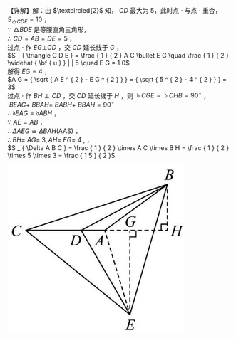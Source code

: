 【详解】解：由 $\textcircled{2}$ 知， $C D$ 最大为 5，此时点 $\cdot$ 与点 $\cdot$ 重合， $S _ { \triangle C D E } = 1 0$ ，  
∵ $\triangle B D E$ 是等腰直角三角形，  
∴ $C D = A B = D E = 5$ ，  
过点 $\cdot$ 作 $E G \bot C D$ ，交 $C D$ 延长线于 $G$ ，  
$S _ { \triangle C D E } = \frac { 1 } { 2 } A C \bullet E G \quad \frac { 1 } { 2 } \widehat { \bf { u } } | | 5 \quad E G = 1 0$   
解得 $E G = 4$ ，  
$A G = { \sqrt { A E ^ { 2 } - E G ^ { 2 } } } = { \sqrt { 5 ^ { 2 } - 4 ^ { 2 } } } = 3$   
过点 $\cdot$ 作 $B H \perp C D$ ，交 $C D$ 延长线于 $H$ ，则 $\mathfrak { \ d } \ C G E = \mathfrak { \ d } \ C H B = 9 0 ^ { \circ }$ ，  
$\ B E A G + \ B B A H = \ B A B H + \ B B A H = 9 0 ^ { \circ }$   
$\therefore \mathfrak { d } E A G = \mathfrak { d } A B H$ ，  
∵ $A E = A B$ ，  
$\therefore \Delta A E G \cong \Delta B A H ( \mathrm { A A S } )$ ，  
$\therefore B H = \ A G = \ 3 , A H = \ E G = \ 4 \ ,$ ，  
$S _ { \Delta A B C } = \frac { 1 } { 2 } \times A C \times B H = \frac { 1 } { 2 } \times 5 \times 3 = \frac { 1 5 } { 2 }$

![](<../../qs_image_DB/专题2-1__将军饮马等8类常见最值问题（解析版）/70057819743d5f256c9b47e0c3ec22d9b05eda4c1d3e8a26602130a46297257b.jpg>)
